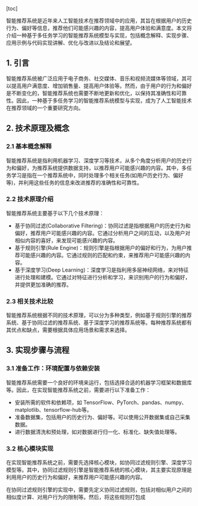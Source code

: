 
[toc]                    
                
                
智能推荐系统是近年来人工智能技术在推荐领域中的应用，其旨在根据用户的历史行为、偏好等信息，推荐他们可能感兴趣的内容，提高用户体验和满意度。本文将介绍一种基于多任务学习的智能推荐系统模型与实现，包括概念解释、实现步骤、应用示例与代码实现讲解、优化与改进以及结论和展望。

## 1. 引言

智能推荐系统被广泛应用于电子商务、社交媒体、音乐和视频流媒体等领域，其可以提高用户满意度、增加销售量、提高用户体验等。然而，由于用户的行为和偏好是不断变化的，智能推荐系统也需要不断地更新和优化，以保持其准确性和可靠性。因此，一种基于多任务学习的智能推荐系统模型与实现，成为了人工智能技术在推荐领域的一个重要研究方向。

## 2. 技术原理及概念

### 2.1 基本概念解释

智能推荐系统是指利用机器学习、深度学习等技术，从多个角度分析用户的历史行为和偏好，为推荐系统提供数据支持，以推荐用户可能感兴趣的内容。其中，多任务学习是指在一个推荐系统中，同时处理多个相关任务(如用户历史行为、偏好等)，并利用这些任务的信息来改进推荐的准确性和可靠性。

### 2.2 技术原理介绍

智能推荐系统主要基于以下几个技术原理：

- 基于协同过滤(Collaborative Filtering)：协同过滤是指根据用户的历史行为和偏好，推荐用户可能感兴趣的内容。它通过分析用户之间的互动，以及用户对相似内容的喜好，来发现可能感兴趣的内容。
- 基于规则引擎(Rule Engine)：规则引擎是指根据用户的偏好和行为，为用户推荐可能感兴趣的内容。它通过规则的匹配和约束，来推荐用户可能感兴趣的内容。
- 基于深度学习(Deep Learning)：深度学习是指利用多层神经网络，来对特征进行处理和建模。它通过对特征进行分析和学习，来识别用户的行为和偏好，并提供更加准确的推荐。

### 2.3 相关技术比较

智能推荐系统根据不同的技术原理，可以分为多种类型，例如基于规则引擎的推荐系统、基于协同过滤的推荐系统、基于深度学习的推荐系统等。每种推荐系统都有其优点和缺点，需要根据具体应用场景和需求来选择。

## 3. 实现步骤与流程

### 3.1 准备工作：环境配置与依赖安装

智能推荐系统需要一个良好的环境来运行，包括选择合适的机器学习框架和数据库等。因此，在实现智能推荐系统之前，需要进行以下准备工作：

- 安装所需的软件和依赖项，如 TensorFlow、PyTorch、pandas、numpy、matplotlib、tensorflow-hub等。
- 准备数据集，包括用户的历史行为、偏好等。可以使用公开数据集或自己采集数据。
- 进行数据清洗和预处理，如对数据进行归一化、标准化、缺失值处理等。

### 3.2 核心模块实现

在实现智能推荐系统之前，需要先选择核心模块，如协同过滤规则引擎、深度学习模型等。其中，协同过滤规则引擎是智能推荐系统的核心模块，其主要实现原理是利用用户的历史行为和偏好，来推荐用户可能感兴趣的内容。

在协同过滤规则引擎的实现中，需要先定义协同过滤规则，包括对相似用户之间的相似度计算、对用户行为的限制等。然后，将这些规则打包成


